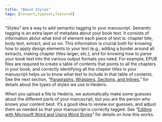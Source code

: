 ```yaml
---
title: "About Styles"
tags: [convert,typeset,featured]
---
```

 
<html><body><section data-type="chapter" class="hsecchapter" data-hederis-type="hsecchapter" id="semantic-tagging" data-pi-attrs="id: semantic-tagging; data-tags: convert,typeset,featured;" role="doc-chapter" data-tags="convert,typeset,featured" data-author-name=" " data-book-title=" " title="About Styles"><p class="hblkp" data-hederis-type="hblkp" id="pozXb6TAJ">&#8220;Styles&#8221; are a way to add semantic tagging to your manuscript. Semantic tagging is an extra layer of metadata about your book text. It consists of information about what kind of element each piece of text is: chapter title, body text, extract, and so on. This information is crucial both for knowing how to apply design elements to your text (e.g., adding a border around all extracts, making chapter titles larger, etc.), and for knowing how to parse your book text into the various output formats you need. For example, EPUB files are required to create a table of contents that points to all the chapters in your book, and correctly identifying all the chapter titles in your manuscript helps us to know what text to include in that table of contents. See the next section, &#8220;<a href="{% link _docs/paragraphs-wrappers-and-sections.md %}" data-hederis-type="hspana" id="pC8jTCMbS"><span class="Hyperlink" data-hederis-type="hspnspan" id="pwNy9JYsT">Paragraphs, Wrappers, Sections, and Inlines</span></a>,&#8221; for details about the types of styles we use in Hederis.</p><p class="hblkp" data-hederis-type="hblkp" id="pqOzpI3Nn">When you upload a file to Hederis, we automatically make some guesses about the different parts of your manuscript, but you are the person who knows your content best. It&#8217;s a good idea to review our guesses, and adjust them as needed so that your manuscript is correctly tagged. See &#8220;<a href="{% link _docs/fine-tune-styles.md %}" data-hederis-type="hspana" id="p1bAlOtmk"><span class="Hyperlink" data-hederis-type="hspnspan" id="pD7c59t9f">Editing with Microsoft Word and Using Word Styles</span></a>&#8221; for details on how this works.</p></section></body></html>

